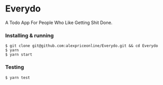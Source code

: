 # Everydo

A Todo App For People Who Like Getting Shit Done.

### Installing & running

```
$ git clone git@github.com:alexpriceonline/Everydo.git && cd Everydo
$ yarn
$ yarn start
```

### Testing

```
$ yarn test
```
